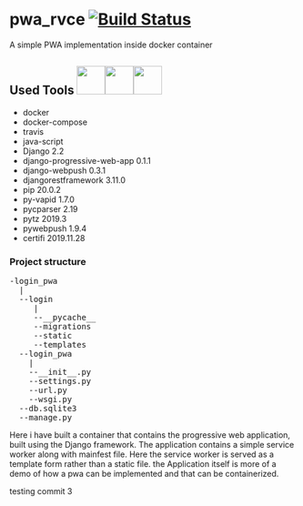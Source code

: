 # pwa_rvce [![Build Status](https://travis-ci.com/nutansonale/pwa_rvce.svg?branch=master)](https://travis-ci.com/nutansonale/pwa_rvce)
A simple PWA implementation inside docker container

## Used Tools <img src="https://avatars0.githubusercontent.com/u/1525981?s=200&v=4" width="50" height="50"><img src="https://avatars3.githubusercontent.com/u/27804?s=200&v=4" width="50" height="50"><img src="https://avatars0.githubusercontent.com/u/5429470?s=200&v=4" width="50" height="50">

* docker
* docker-compose
* travis
* java-script      
* Django                     2.2       
 * django-progressive-web-app 0.1.1     
 * django-webpush             0.3.1     
 * djangorestframework        3.11.0         
 * pip                        20.0.2        
 * py-vapid                   1.7.0     
 * pycparser                  2.19      
 * pytz                       2019.3    
 * pywebpush                  1.9.4       
 * certifi                    2019.11.28  
 
### Project structure
<pre>
-login_pwa
  |
  --login
     |
     --__pycache__
     --migrations
     --static
     --templates
  --login_pwa
    |
    --__init__.py
    --settings.py
    --url.py
    --wsgi.py
  --db.sqlite3
  --manage.py</pre>

Here i have built a container that contains the progressive web application, built using the Django framework. The application contains a simple service worker along with mainfest file. Here the service worker is served as a template form rather than a static file. the Application itself is more of a demo of how a pwa can be implemented and that can be containerized.

testing commit 3
